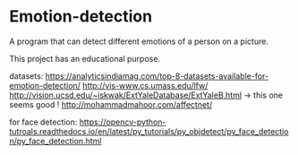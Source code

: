# Emotion-detection
A program that can detect different emotions of a person on a picture.

This project has an educational purpose.



datasets:
https://analyticsindiamag.com/top-8-datasets-available-for-emotion-detection/
http://vis-www.cs.umass.edu/lfw/
http://vision.ucsd.edu/~iskwak/ExtYaleDatabase/ExtYaleB.html -> this one seems good !
http://mohammadmahoor.com/affectnet/

for face detection:
https://opencv-python-tutroals.readthedocs.io/en/latest/py_tutorials/py_objdetect/py_face_detection/py_face_detection.html
